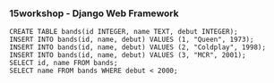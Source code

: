 ### 15workshop - Django Web Framework



```sqlite
CREATE TABLE bands(id INTEGER, name TEXT, debut INTEGER);
INSERT INTO bands(id, name, debut) VALUES (1, "Queen", 1973);
INSERT INTO bands(id, name, debut) VALUES (2, "Coldplay", 1998);
INSERT INTO bands(id, name, debut) VALUES (3, "MCR", 2001);
SELECT id, name FROM bands;
SELECT name FROM bands WHERE debut < 2000;
```

